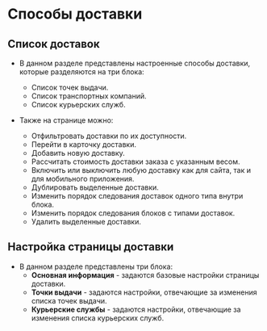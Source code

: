# Способы доставки

## Список доставок
* В данном разделе представлены настроенные способы доставки, которые разделяются на три блока:
    + Список точек выдачи.
    + Список транспортных компаний.
    + Список курьерских служб.

* Также на странице можно:
    + Отфильтровать доставки по их доступности.
    + Перейти в карточку доставки.
    + Добавить новую доставку.
    + Рассчитать стоимость доставки заказа с указанным весом.
    + Включить или выключить любую доставку как для сайта, так и для мобильного приложения.
    + Дублировать выделенные доставки.
    + Изменить порядок следования доставок одного типа внутри блока.
    + Изменить порядок следования блоков с типами доставок.
    + Удалить выделенные доставки.

## Настройка страницы доставки
* В данном разделе представлены три блока:
    + **Основная информация** - задаются базовые настройки страницы доставки.
    + **Точки выдачи** - задаются настройки, отвечающие за изменения списка точек выдачи.
    + **Курьерские службы** - задаются настройки, отвечающие за изменения списка курьерских служб.